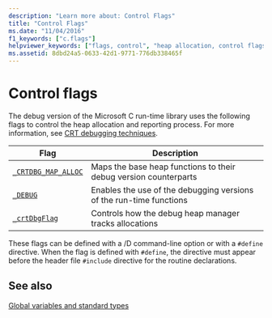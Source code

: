 ```yaml
---
description: "Learn more about: Control Flags"
title: "Control Flags"
ms.date: "11/04/2016"
f1_keywords: ["c.flags"]
helpviewer_keywords: ["flags, control", "heap allocation, control flags", "debug heap, control flags"]
ms.assetid: 8dbd24a5-0633-42d1-9771-776db338465f
---
```

# Control flags

The debug version of the Microsoft C run-time library uses the following flags to control the heap allocation and reporting process. For more information, see [CRT debugging techniques](./crt-debugging-techniques.md).

| Flag | Description |
|---|---|
| [`_CRTDBG_MAP_ALLOC`](./crtdbg-map-alloc.md) | Maps the base heap functions to their debug version counterparts |
| [`_DEBUG`](./debug.md) | Enables the use of the debugging versions of the run-time functions |
| [`_crtDbgFlag`](./crtdbgflag.md) | Controls how the debug heap manager tracks allocations |

These flags can be defined with a /D command-line option or with a `#define` directive. When the flag is defined with `#define`, the directive must appear before the header file `#include` directive for the routine declarations.

## See also

[Global variables and standard types](./global-variables-and-standard-types.md)
